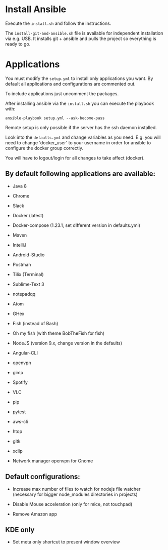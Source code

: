 # Install Ansible
Execute the `install.sh` and follow the instructions.

The `install-git-and-ansible.sh` file is available for independent installation via e.g. USB. It installs git + ansible and pulls the project so everything is ready to go.

# Applications
You must modify the `setup.yml` to install only applications you want. By default all applications and configurations are commented out.

To include applications just uncomment the packages.

After installing ansible via the `install.sh` you can execute the playbook with:

`ansible-playbook setup.yml --ask-become-pass`

Remote setup is only possible if the server has the ssh daemon installed.

Look into the `defaults.yml` and change variables as you need. E.g. you will need to change 'docker_user' to your username in order for ansible to configure the docker group correctly.

You will have to logout/login for all changes to take affect (docker).

## By default following applications are available:

- Java 8

- Chrome

- Slack

- Docker (latest)

- Docker-compose (1.23.1, set different version in defaults.yml)

- Maven

- IntelliJ

- Android-Studio

- Postman

- Tilix (Terminal)

- Sublime-Text 3

- notepadqq

- Atom

- GHex

- Fish (instead of Bash)

- Oh my fish (with theme BobTheFish for fish)

- NodeJS (version 9.x, change version in the defaults)

- Angular-CLI

- openvpn

- gimp

- Spotify

- VLC

- pip

- pytest

- aws-cli

- htop

- gitk

- xclip

- Network manager openvpn for Gnome

## Default configurations:

- Increase max number of files to watch for nodejs file watcher (necessary for bigger node_modules directories in projects)

- Disable Mouse acceleration (only for mice, not touchpad)

- Remove Amazon app

## KDE only

- Set meta only shortcut to present window overview
